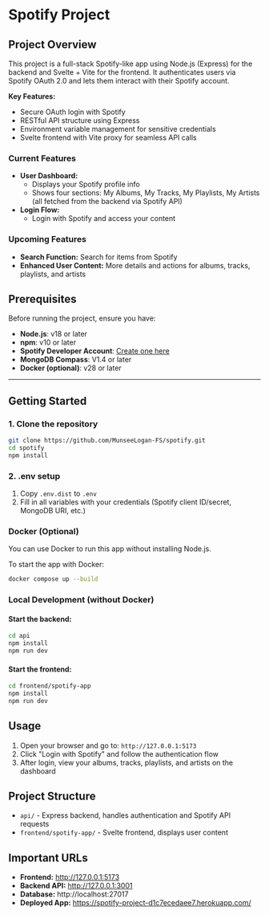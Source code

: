 # Spotify Project

## Project Overview

This project is a full-stack Spotify-like app using Node.js (Express) for the backend and Svelte + Vite for the frontend. It authenticates users via Spotify OAuth 2.0 and lets them interact with their Spotify account.

**Key Features:**

- Secure OAuth login with Spotify
- RESTful API structure using Express
- Environment variable management for sensitive credentials
- Svelte frontend with Vite proxy for seamless API calls

### Current Features

- **User Dashboard:**
  - Displays your Spotify profile info
  - Shows four sections: My Albums, My Tracks, My Playlists, My Artists (all fetched from the backend via Spotify API)
- **Login Flow:**
  - Login with Spotify and access your content

### Upcoming Features

- **Search Function:** Search for items from Spotify
- **Enhanced User Content:** More details and actions for albums, tracks, playlists, and artists

## Prerequisites

Before running the project, ensure you have:

- **Node.js**: v18 or later
- **npm**: v10 or later
- **Spotify Developer Account**: [Create one here](https://developer.spotify.com/dashboard)
- **MongoDB Compass**: V1.4 or later
- **Docker (optional)**: v28 or later

---

## Getting Started

### 1. Clone the repository

```bash
git clone https://github.com/MunseeLogan-FS/spotify.git
cd spotify
npm install
```

### 2. .env setup

1. Copy `.env.dist` to `.env`
2. Fill in all variables with your credentials (Spotify client ID/secret, MongoDB URI, etc.)

### Docker (Optional)

You can use Docker to run this app without installing Node.js.

To start the app with Docker:

```bash
docker compose up --build
```

### Local Development (without Docker)

#### Start the backend:

```bash
cd api
npm install
npm run dev
```

#### Start the frontend:

```bash
cd frontend/spotify-app
npm install
npm run dev
```

## Usage

1. Open your browser and go to: `http://127.0.0.1:5173`
2. Click "Login with Spotify" and follow the authentication flow
3. After login, view your albums, tracks, playlists, and artists on the dashboard

## Project Structure

- `api/` - Express backend, handles authentication and Spotify API requests
- `frontend/spotify-app/` - Svelte frontend, displays user content

## Important URLs

- **Frontend:** http://127.0.0.1:5173
- **Backend API:** http://127.0.0.1:3001
- **Database:** http://localhost:27017
- **Deployed App:** https://spotify-project-d1c7ecedaee7.herokuapp.com/
